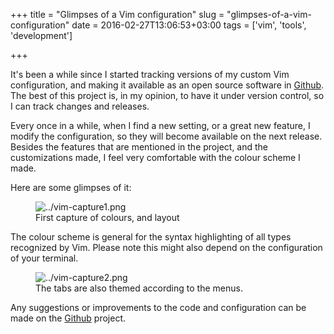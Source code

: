 +++
title = "Glimpses of a Vim configuration"
slug = "glimpses-of-a-vim-configuration"
date = 2016-02-27T13:06:53+03:00
tags = ['vim', 'tools', 'development']

+++

It\'s been a while since I started tracking versions of my custom Vim
configuration, and making it available as an open source software in
[Github](https://github.com/rmariano/vim-config). The best of this
project is, in my opinion, to have it under version control, so I can
track changes and releases.

Every once in a while, when I find a new setting, or a great new
feature, I modify the configuration, so they will become available on
the next release. Besides the features that are mentioned in the
project, and the customizations made, I feel very comfortable with the
colour scheme I made.

Here are some glimpses of it:

<figure>
<img src="../vim-capture1.png" class="align-center"
alt="../vim-capture1.png" />
<figcaption>First capture of colours, and layout</figcaption>
</figure>

The colour scheme is general for the syntax highlighting of all types
recognized by Vim. Please note this might also depend on the
configuration of your terminal.

<figure>
<img src="../vim-capture2.png" class="align-center"
alt="../vim-capture2.png" />
<figcaption>The tabs are also themed according to the
menus.</figcaption>
</figure>

Any suggestions or improvements to the code and configuration can be
made on the [Github](https://github.com/rmariano/vim-config) project.

